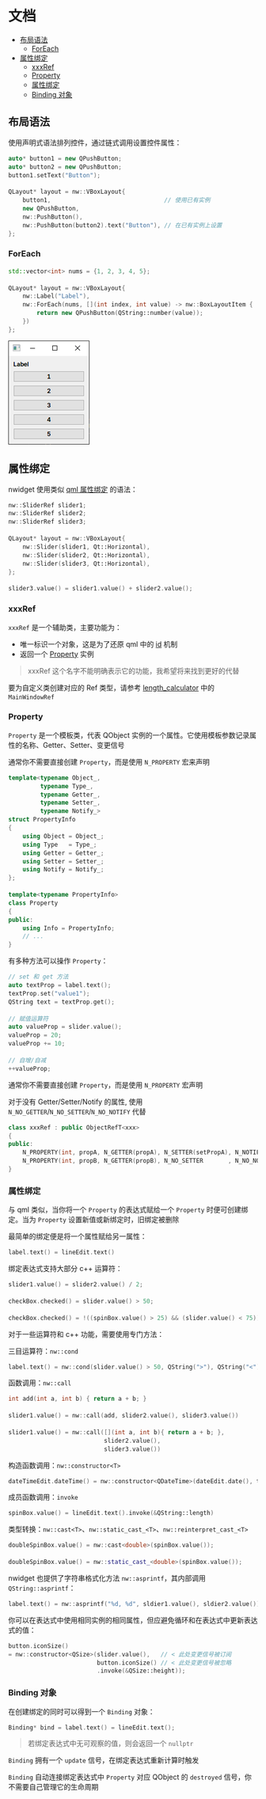 # 文档

- [布局语法](#布局语法)
  - [ForEach](#foreach)
- [属性绑定](#属性绑定)
  - [xxxRef](#xxxref)
  - [Property](#property)
  - [属性绑定](#属性绑定-1)
  - [Binding 对象](#binding-对象)

## 布局语法

使用声明式语法排列控件，通过链式调用设置控件属性：

```cpp
auto* button1 = new QPushButton;
auto* button2 = new QPushButton;
button1.setText("Button");

QLayout* layout = nw::VBoxLayout{
    button1,                                // 使用已有实例
    new QPushButton,
    nw::PushButton(),
    nw::PushButton(button2).text("Button"), // 在已有实例上设置
};
```

### ForEach

```cpp
std::vector<int> nums = {1, 2, 3, 4, 5};

QLayout* layout = nw::VBoxLayout{
    nw::Label("Label"),
    nw::ForEach(nums, [](int index, int value) -> nw::BoxLayoutItem {
        return new QPushButton(QString::number(value));
    })
};
```

![](../img/foreach_example.png)

## 属性绑定

nwidget 使用类似 [qml 属性绑定](https://doc.qt.io/qt-6/qtqml-syntax-propertybinding.html) 的语法：

```cpp
nw::SliderRef slider1;
nw::SliderRef slider2;
nw::SliderRef slider3;

QLayout* layout = nw::VBoxLayout{
    nw::Slider(slider1, Qt::Horizontal),
    nw::Slider(slider2, Qt::Horizontal),
    nw::Slider(slider3, Qt::Horizontal),
};

slider3.value() = slider1.value() + slider2.value();
```

### xxxRef

`xxxRef` 是一个辅助类，主要功能为：
- 唯一标识一个对象，这是为了还原 qml 中的 [id](https://doc.qt.io/qt-6/qtqml-syntax-objectattributes.html#the-id-attribute) 机制
- 返回一个 [Property](#property) 实例

> xxxRef 这个名字不能明确表示它的功能，我希望将来找到更好的代替

要为自定义类创建对应的 Ref 类型，请参考 [length_calculator](../../examples/length_calculator/mainwindow.cpp) 中的 `MainWindowRef`

### Property

`Property` 是一个模板类，代表 QObject 实例的一个属性。它使用模板参数记录属性的名称、Getter、Setter、变更信号

通常你不需要直接创建 `Property`，而是使用 `N_PROPERTY` 宏来声明

```cpp
template<typename Object_,
         typename Type_,
         typename Getter_,
         typename Setter_,
         typename Notify_>
struct PropertyInfo
{
    using Object = Object_;
    using Type   = Type_;
    using Getter = Getter_;
    using Setter = Setter_;
    using Notify = Notify_;
};

template<typename PropertyInfo>
class Property
{
public:
    using Info = PropertyInfo;
    // ...
}
```

有多种方法可以操作 `Property`：

```cpp
// set 和 get 方法
auto textProp = label.text();
textProp.set("value1");
QString text = textProp.get();

// 赋值运算符
auto valueProp = slider.value();
valueProp = 20;
valueProp += 10;

// 自增/自减
++valueProp;
```

通常你不需要直接创建 `Property`，而是使用 `N_PROPERTY` 宏声明

对于没有 Getter/Setter/Notify 的属性, 使用 `N_NO_GETTER`/`N_NO_SETTER`/`N_NO_NOTIFY` 代替

```cpp
class xxxRef : public ObjectRefT<xxx>
{
public:
    N_PROPERTY(int, propA, N_GETTER(propA), N_SETTER(setPropA), N_NOTIFY(propAChanged))
    N_PROPERTY(int, propB, N_GETTER(propB), N_NO_SETTER       , N_NO_NOTIFY           )
}
```

### 属性绑定

与 qml 类似，当你将一个 `Property` 的表达式赋给一个 `Property` 时便可创建绑定。当为 `Property` 设置新值或新绑定时，旧绑定被删除

最简单的绑定便是将一个属性赋给另一属性：

```cpp
label.text() = lineEdit.text()
```

绑定表达式支持大部分 c++ 运算符：

```cpp
slider1.value() = slider2.value() / 2;

checkBox.checked() = slider.value() > 50;

checkBox.checked() = !((spinBox.value() > 25) && (slider.value() < 75));
```

对于一些运算符和 c++ 功能，需要使用专门方法：

三目运算符：`nw::cond`

```cpp
label.text() = nw::cond(slider.value() > 50, QString(">"), QString("<"));
```

函数调用：`nw::call`

```cpp
int add(int a, int b) { return a + b; }

slider1.value() = nw::call(add, slider2.value(), slider3.value())

slider1.value() = nw::call([](int a, int b){ return a + b; },
                           slider2.value(),
                           slider3.value())
```

构造函数调用：`nw::constructor<T>`

```cpp
dateTimeEdit.dateTime() = nw::constructor<QDateTime>(dateEdit.date(), timeEdit.time());
```

成员函数调用：`invoke`

```cpp
spinBox.value() = lineEdit.text().invoke(&QString::length)
```

类型转换：`nw::cast<T>`、`nw::static_cast_<T>`、`nw::reinterpret_cast_<T>`

```cpp
doubleSpinBox.value() = nw::cast<double>(spinBox.value());

doubleSpinBox.value() = nw::static_cast_<double>(spinBox.value());
```

nwidget 也提供了字符串格式化方法 `nw::asprintf`，其内部调用 `QString::asprintf`：

```cpp
label.text() = nw::asprintf("%d, %d", sldier1.value(), sldier2.value());
```

你可以在表达式中使用相同实例的相同属性，但应避免循环和在表达式中更新表达式的值：

```cpp
button.iconSize()
= nw::constructor<QSize>(slider.value(),   // < 此处变更信号被订阅
                         button.iconSize() // < 此处变更信号被忽略
                         .invoke(&QSize::height));
```

### Binding 对象

在创建绑定的同时可以得到一个 `Binding` 对象：

```cpp
Binding* bind = label.text() = lineEdit.text();
```

> 若绑定表达式中无可观察的值，则会返回一个 `nullptr`

`Binding` 拥有一个 `update` 信号，在绑定表达式重新计算时触发

`Binding` 自动连接绑定表达式中 `Property` 对应 QObject 的 `destroyed` 信号，你不需要自己管理它的生命周期
